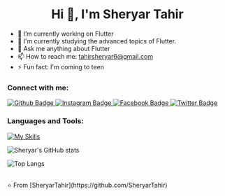  <h1 align="center">Hi 👋, I'm Sheryar Tahir</h1>

- 🔭 I’m currently working on Flutter
- 🌱 I'm currently studying the advanced topics of Flutter.
- 💬 Ask me anything about Flutter 
- 📫 How to reach me: tahirsheryar6@gmail.com
- ⚡ Fun fact: I'm coming to teen
  
### Connect with me:
<div id="badges">
  <a href="https://github.com/SheryarTahir">
    <img src="https://img.shields.io/badge/Github-white?style=for-the-badge&logo=Github&logoColor=black" alt="Github Badge"/>
  </a>
   <a href="https://www.instagram.com/im.s.h.e.r/">
    <img src="https://img.shields.io/badge/Instagram-purple?style=for-the-badge&logo=instagram&logoColor=white" alt="Instagram Badge"/>
  </a>
   <a href="https://www.facebook.com/sheryar.tahir.180/">
    <img src="https://img.shields.io/badge/Facebook-blue?style=for-the-badge&logo=facebook&logoColor=white" alt="Facebook Badge"/>
  </a>
   <a href="https://twitter.com/SheryarTahir24">
    <img src="https://img.shields.io/badge/Twitter-blue?style=for-the-badge&logo=twitter&logoColor=white" alt="Twitter Badge"/>
  </a>
</div>

### Languages and Tools:
[![My Skills](https://skillicons.dev/icons?i=flutter,dart,firebase,github,git,postman,figma,c,cpp,java,line=5)](https://skillicons.dev)

![Sheryar's GitHub stats](https://github-readme-stats.vercel.app/api?username=SheryarTahir&show_icons=true&theme=dark)

![Top Langs](https://github-readme-stats.vercel.app/api/top-langs/?username=axiftaj&theme=dark)


<br>
⭐️ From [SheryarTahir](https://github.com/SheryarTahir)
